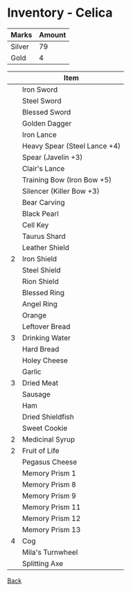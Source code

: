 # Inventory - Celica

| Marks  | Amount |
| ------ | ------ |
| Silver | 79     |
| Gold   | 4      |

| <!-- --> | Item                         |
| -------- | ---------------------------- |
|          | Iron Sword                   |
|          | Steel Sword                  |
|          | Blessed Sword                |
|          | Golden Dagger                |
|          | Iron Lance                   |
|          | Heavy Spear (Steel Lance +4) |
|          | Spear (Javelin +3)           |
|          | Clair's Lance                |
|          | Training Bow (Iron Bow +5)   |
|          | Silencer (Killer Bow +3)     |
|          | Bear Carving                 |
|          | Black Pearl                  |
|          | Cell Key                     |
|          | Taurus Shard                 |
|          | Leather Shield               |
| 2        | Iron Shield                  |
|          | Steel Shield                 |
|          | Rion Shield                  |
|          | Blessed Ring                 |
|          | Angel Ring                   |
|          | Orange                       |
|          | Leftover Bread               |
| 3        | Drinking Water               |
|          | Hard Bread                   |
|          | Holey Cheese                 |
|          | Garlic                       |
| 3        | Dried Meat                   |
|          | Sausage                      |
|          | Ham                          |
|          | Dried Shieldfish             |
|          | Sweet Cookie                 |
| 2        | Medicinal Syrup              |
| 2        | Fruit of Life                |
|          | Pegasus Cheese               |
|          | Memory Prism 1               |
|          | Memory Prism 8               |
|          | Memory Prism 9               |
|          | Memory Prism 11              |
|          | Memory Prism 12              |
|          | Memory Prism 13              |
| 4        | Cog                          |
|          | Mila's Turnwheel             |
|          | Splitting Axe                |

[Back](README.md)

